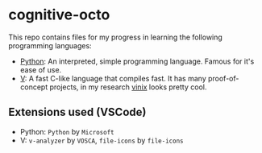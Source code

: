 # cognitive-octo
This repo contains files for my progress in learning the following programming languages:

- [Python](https://www.python.org): An interpreted, simple programming language. Famous for it's ease of use.
- [V](https://vlang.io): A fast C-like language that compiles fast. It has many proof-of-concept projects, in my research [vinix](https://github.com/vlang/vinix) looks pretty cool.

## Extensions used (VSCode)
- Python: ``Python`` by ``Microsoft``
- V: ``v-analyzer`` by ``VOSCA``, ``file-icons`` by ``file-icons``